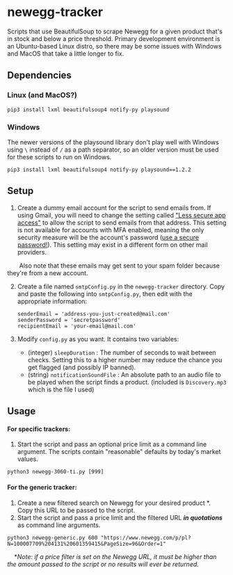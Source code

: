 # newegg-tracker
Scripts that use BeautifulSoup to scrape Newegg for a given product that's in stock and below a price threshold. Primary development environment is an Ubuntu-based Linux distro, so there may be some issues with Windows and MacOS that take a little longer to fix.

## Dependencies

### Linux (and MacOS?)

```
pip3 install lxml beautifulsoup4 notify-py playsound
```

### Windows

The newer versions of the playsound library don't play well with Windows using `\` instead of `/` as a path separator, so an older version must be used for these scripts to run on Windows.

```
pip3 install lxml beautifulsoup4 notify-py playsound==1.2.2
```

## Setup

1. Create a dummy email account for the script to send emails from. If using Gmail, you will need to change the setting called ["Less secure app access"](https://support.google.com/accounts/answer/6010255?hl=en#zippy=%2Cif-less-secure-app-access-is-on-for-your-account) to allow the script to send emails from that address. This setting is not available for accounts with MFA enabled, meaning the only security measure will be the account's password ([use a secure password!](https://rpayne.dev/projects/passwordgenerator/)). This setting may exist in a different form on other mail providers.

&nbsp;&nbsp;&nbsp;&nbsp;&nbsp;&nbsp;&nbsp;Also note that these emails may get sent to your spam folder because they're from a new account.

2. Create a file named `smtpConfig.py` in the `newegg-tracker` directory. Copy and paste the following into `smtpConfig.py`, then edit with the appropriate information:
    ```
    senderEmail = 'address-you-just-created@mail.com'
    senderPassword = 'secretpassword'
    recipientEmail = 'your-email@mail.com'
    ```

3. Modify `config.py` as you want. It contains two variables: 
    - (integer) `sleepDuration` : The number of seconds to wait between checks. Setting this to a higher number may reduce the chance you get flagged (and possibly IP banned).
    - (string) `notificationSoundFile` : An absolute path to an audio file to be played when the script finds a product. (included is `Discovery.mp3` which is the file I used)

## Usage

#### For specific trackers:
1. Start the script and pass an optional price limit as a command line argument. The scripts contain "reasonable" defaults by today's market values.

```
python3 newegg-3060-ti.py [999]
```

#### For the generic tracker:
1. Create a new filtered search on Newegg for your desired product *. Copy this URL to be passed to the script.
2. Start the script and pass a price limit and the filtered URL ***in quotations*** as command line arguments.

```
python3 newegg-generic.py 600 "https://www.newegg.com/p/pl?N=100007709%204131%20601359415&PageSize=96&Order=1"
```

&nbsp;&nbsp;&nbsp;&nbsp;**Note: if a price filter is set on the Newegg URL, it must be higher than the amount passed to the script or no results will ever be returned.*



